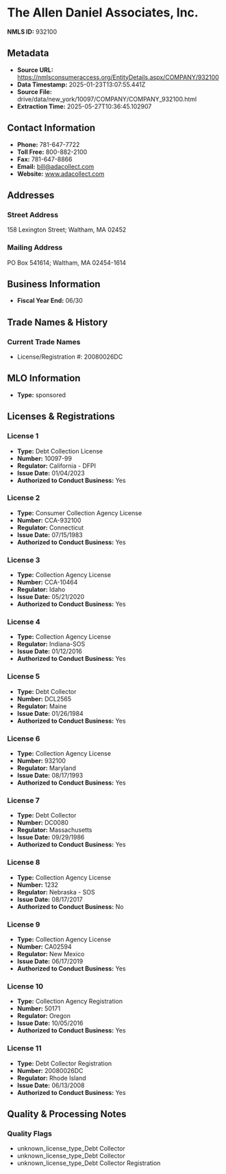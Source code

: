 # The Allen Daniel Associates, Inc.

**NMLS ID:** 932100

## Metadata
- **Source URL:** https://nmlsconsumeraccess.org/EntityDetails.aspx/COMPANY/932100
- **Data Timestamp:** 2025-01-23T13:07:55.441Z
- **Source File:** drive/data/new_york/10097/COMPANY/COMPANY_932100.html
- **Extraction Time:** 2025-05-27T10:36:45.102907

## Contact Information
- **Phone:** 781-647-7722
- **Toll Free:** 800-882-2100
- **Fax:** 781-647-8866
- **Email:** bill@adacollect.com
- **Website:** www.adacollect.com

## Addresses
### Street Address
158 Lexington Street; Waltham, MA 02452

### Mailing Address
PO Box 541614; Waltham, MA 02454-1614

## Business Information
- **Fiscal Year End:** 06/30

## Trade Names & History
### Current Trade Names
- License/Registration #: 20080026DC

## MLO Information
- **Type:** sponsored

## Licenses & Registrations

### License 1
- **Type:** Debt Collection License
- **Number:** 10097-99
- **Regulator:** California - DFPI
- **Issue Date:** 01/04/2023
- **Authorized to Conduct Business:** Yes

### License 2
- **Type:** Consumer Collection Agency License
- **Number:** CCA-932100
- **Regulator:** Connecticut
- **Issue Date:** 07/15/1983
- **Authorized to Conduct Business:** Yes

### License 3
- **Type:** Collection Agency License
- **Number:** CCA-10464
- **Regulator:** Idaho
- **Issue Date:** 05/21/2020
- **Authorized to Conduct Business:** Yes

### License 4
- **Type:** Collection Agency License
- **Regulator:** Indiana-SOS
- **Issue Date:** 01/12/2016
- **Authorized to Conduct Business:** Yes

### License 5
- **Type:** Debt Collector
- **Number:** DCL2565
- **Regulator:** Maine
- **Issue Date:** 01/26/1984
- **Authorized to Conduct Business:** Yes

### License 6
- **Type:** Collection Agency License
- **Number:** 932100
- **Regulator:** Maryland
- **Issue Date:** 08/17/1993
- **Authorized to Conduct Business:** Yes

### License 7
- **Type:** Debt Collector
- **Number:** DC0080
- **Regulator:** Massachusetts
- **Issue Date:** 09/29/1986
- **Authorized to Conduct Business:** Yes

### License 8
- **Type:** Collection Agency License
- **Number:** 1232
- **Regulator:** Nebraska - SOS
- **Issue Date:** 08/17/2017
- **Authorized to Conduct Business:** No

### License 9
- **Type:** Collection Agency License
- **Number:** CA02594
- **Regulator:** New Mexico
- **Issue Date:** 06/17/2019
- **Authorized to Conduct Business:** Yes

### License 10
- **Type:** Collection Agency Registration
- **Number:** 50171
- **Regulator:** Oregon
- **Issue Date:** 10/05/2016
- **Authorized to Conduct Business:** Yes

### License 11
- **Type:** Debt Collector Registration
- **Number:** 20080026DC
- **Regulator:** Rhode Island
- **Issue Date:** 06/13/2008
- **Authorized to Conduct Business:** Yes

## Quality & Processing Notes
### Quality Flags
- unknown_license_type_Debt Collector
- unknown_license_type_Debt Collector
- unknown_license_type_Debt Collector Registration
